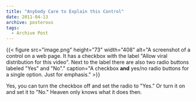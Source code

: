 ```yaml
---
title: "Anybody Care to Explain this Control"
date: 2011-04-13
archive: posterous
tags: 
  - Archive Post
---
```


{{< figure 
	src="image.png" 
	height="73" 
	width="408" 
	alt="A screenshot of a control on a web page. It has a checkbox with the label \"Allow viral distribution for this video\". Next to the label there are also two radio buttons labeled \"Yes\" and \"No\"." 
	caption="A checkbox **and** yes/no radio buttons for a single option. Just for emphasis." >}}

Yes, you can turn the checkbox off and set the radio to "Yes." Or turn it on and set it to "No." Heaven only knows what it does then.


